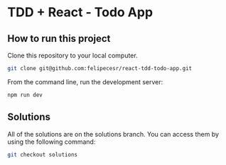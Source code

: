 # TDD + React - Todo App

## How to run this project

Clone this repository to your local computer.

```bash
git clone git@github.com:felipecesr/react-tdd-todo-app.git
```

From the command line, run the development server:

```bash
npm run dev
```

## Solutions

All of the solutions are on the solutions branch. You can access them by using the following command:

```bash
git checkout solutions
```
